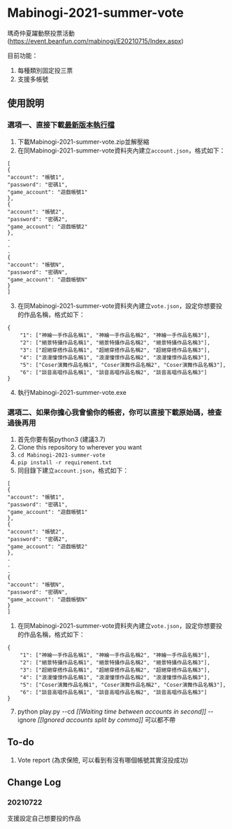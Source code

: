 # Mabinogi-2021-summer-vote

瑪奇仲夏躍動祭投票活動(https://event.beanfun.com/mabinogi/E20210715/Index.aspx)

目前功能：
1. 每種類別固定投三票
2. 支援多帳號

## 使用說明
### 選項一、直接下載[最新版本執行檔](https://github.com/andyChuang/Mabinogi-2021-summer-vote-bot/releases/tag/1.0.0)
1. 下載Mabinogi-2021-summer-vote.zip並解壓縮
2. 在同Mabinogi-2021-summer-vote資料夾內建立`account.json`，格式如下：
```
[
{
"account": "帳號1",
"password": "密碼1",
"game_account": "遊戲帳號1"
},
{
"account": "帳號2",
"password": "密碼2",
"game_account": "遊戲帳號2"
},
.
.
.
{
"account": "帳號N",
"password": "密碼N",
"game_account": "遊戲帳號N"
}
]
```
3. 在同Mabinogi-2021-summer-vote資料夾內建立`vote.json`，設定你想要投的作品名稱，格式如下：
```
{
	"1": ["神繪一手作品名稱1", "神繪一手作品名稱2", "神繪一手作品名稱3"], 
	"2": ["絕景特攝作品名稱1", "絕景特攝作品名稱2", "絕景特攝作品名稱3"],
	"3": ["超絕穿搭作品名稱1", "超絕穿搭作品名稱2", "超絕穿搭作品名稱3"],
	"4": ["浪漫憧憬作品名稱1", "浪漫憧憬作品名稱2", "浪漫憧憬作品名稱3"],
	"5": ["Coser演舞作品名稱1", "Coser演舞作品名稱2", "Coser演舞作品名稱3"],
	"6": ["談音高唱作品名稱1", "談音高唱作品名稱2", "談音高唱作品名稱3"]
}
```
4. 執行Mabinogi-2021-summer-vote.exe

### 選項二、如果你擔心我會偷你的帳密，你可以直接下載原始碼，檢查過後再用
1. 首先你要有裝python3 (建議3.7)
1. Clone this repository to wherever you want
1. `cd Mabinogi-2021-summer-vote`
1. `pip install -r requirement.txt`
1. 同目錄下建立`account.json`，格式如下：
```
[
{
"account": "帳號1",
"password": "密碼1",
"game_account": "遊戲帳號1"
},
{
"account": "帳號2",
"password": "密碼2",
"game_account": "遊戲帳號2"
},
.
.
.
{
"account": "帳號N",
"password": "密碼N",
"game_account": "遊戲帳號N"
}
]
```
1. 在同Mabinogi-2021-summer-vote資料夾內建立`vote.json`，設定你想要投的作品名稱，格式如下：
```
{
	"1": ["神繪一手作品名稱1", "神繪一手作品名稱2", "神繪一手作品名稱3"], 
	"2": ["絕景特攝作品名稱1", "絕景特攝作品名稱2", "絕景特攝作品名稱3"],
	"3": ["超絕穿搭作品名稱1", "超絕穿搭作品名稱2", "超絕穿搭作品名稱3"],
	"4": ["浪漫憧憬作品名稱1", "浪漫憧憬作品名稱2", "浪漫憧憬作品名稱3"],
	"5": ["Coser演舞作品名稱1", "Coser演舞作品名稱2", "Coser演舞作品名稱3"],
	"6": ["談音高唱作品名稱1", "談音高唱作品名稱2", "談音高唱作品名稱3"]
}
```
7. python play.py --cd _[[Waiting time between accounts in second]]_ --ignore _[[Ignored accounts split by comma]]_   可以都不帶

## To-do
1. Vote report (為求保險, 可以看到有沒有哪個帳號其實沒投成功)

## Change Log
### 20210722
支援設定自己想要投的作品


